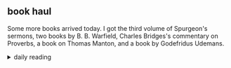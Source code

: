 ## book haul

Some more books arrived today. I got the third volume of Spurgeon's sermons, two books by B. B. Warfield, Charles Bridges's commentary on Proverbs, a book on Thomas Manton, and a book by Godefridus Udemans.

<details markdown="1">
<summary>daily reading</summary>

| {{ page.date | date: "%B %-d, %Y" }} |
| :-------------: |
| [Gen. 34; Mark 5; Job 1; Rom. 5]({% link _Bible/Bible-year-2.md %}) |
| [WSC 39-42]({% link _wsc/wsc-month-1.md %}) |
| [The Apostles' Creed](https://threeforms.org/the-apostles-creed/) |

</details>